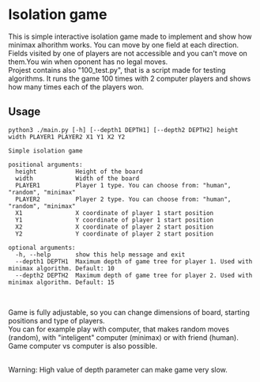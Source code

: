 # Isolation game </br>

This is simple interactive isolation game made to implement and show how minimax alhorithm works. You can move by one field at each direction. Fields visited by one of players are not accessible and you can't move on them.You win when oponent has no legal moves. </br>
Projest contains also "100_test.py", that is a script made for testing algorithms. It runs the game 100 times with 2 computer players and shows how many times each of the players won. </br>

## Usage </br>
```
python3 ./main.py [-h] [--depth1 DEPTH1] [--depth2 DEPTH2] height width PLAYER1 PLAYER2 X1 Y1 X2 Y2

Simple isolation game

positional arguments:
  height           Height of the board
  width            Width of the board
  PLAYER1          Player 1 type. You can choose from: "human", "random", "minimax"
  PLAYER2          Player 2 type. You can choose from: "human", "random", "minimax"
  X1               X coordinate of player 1 start position
  Y1               Y coordinate of player 1 start position
  X2               X coordinate of player 2 start position
  Y2               Y coordinate of player 2 start position

optional arguments:
  -h, --help       show this help message and exit
  --depth1 DEPTH1  Maximum depth of game tree for player 1. Used with minimax algorithm. Default: 10
  --depth2 DEPTH2  Maximum depth of game tree for player 2. Used with minimax algorithm. Default: 15
```
</br>

Game is fully adjustable, so you can change dimensions of board, starting positions and type of players.</br>
You can for example play with computer, that makes random moves (random), with "inteligent" computer (minimax) or with friend (human).</br>
Game computer vs computer is also possible.</br></br>

Warning: High value of depth parameter can make game very slow.